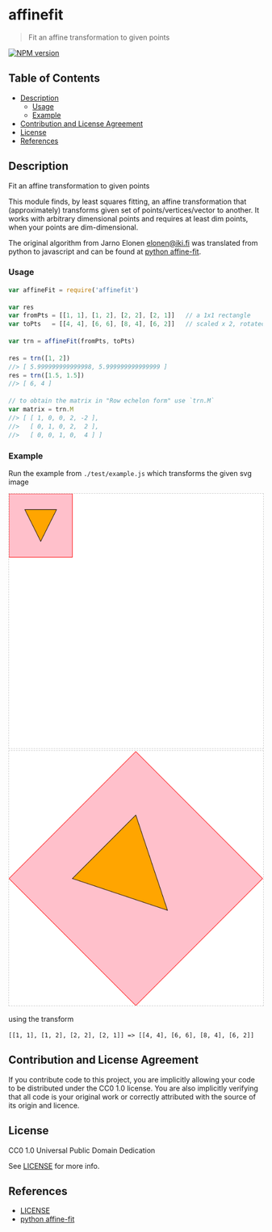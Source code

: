 # affinefit

> Fit an affine transformation to given points

[![NPM version](https://badge.fury.io/js/affinefit.svg)](https://www.npmjs.com/package/affinefit/)

## Table of Contents

<!-- !toc (minlevel=2 omit="Table of Contents") -->

* [Description](#description)
  * [Usage](#usage)
  * [Example](#example)
* [Contribution and License Agreement](#contribution-and-license-agreement)
* [License](#license)
* [References](#references)

<!-- toc! -->

## Description

Fit an affine transformation to given points

This module finds, by least squares fitting, an affine transformation that (approximately) transforms given set of points/vertices/vector to another. It works with arbitrary dimensional points and requires at least dim points, when your points are dim-dimensional.

The original algorithm from Jarno Elonen <elonen@iki.fi> was translated from python to javascript and can be found at [python affine-fit][].

### Usage

```js
var affineFit = require('affinefit')

var res
var fromPts = [[1, 1], [1, 2], [2, 2], [2, 1]]   // a 1x1 rectangle
var toPts   = [[4, 4], [6, 6], [8, 4], [6, 2]]   // scaled x 2, rotated 45 degrees and translated

var trn = affineFit(fromPts, toPts)

res = trn([1, 2])
//> [ 5.999999999999998, 5.999999999999999 ]
res = trn([1.5, 1.5])
//> [ 6, 4 ]

// to obtain the matrix in "Row echelon form" use `trn.M`
var matrix = trn.M
//> [ [ 1, 0, 0, 2, -2 ],
//>   [ 0, 1, 0, 2,  2 ],
//>   [ 0, 0, 1, 0,  4 ] ]
```

### Example

Run the example from `./test/example.js` which transforms the given svg image

<img src="./test/rectangles.svg" style="border: 1px #ccc dashed"/>
<img src="./test/transformed.svg" style="border: 1px #ccc dashed"/>

using the transform

`[[1, 1], [1, 2], [2, 2], [2, 1]] => [[4, 4], [6, 6], [8, 4], [6, 2]]`

## Contribution and License Agreement

If you contribute code to this project, you are implicitly allowing your
code to be distributed under the CC0 1.0 license. You are also implicitly
verifying that all code is your original work or correctly attributed
with the source of its origin and licence.

## License

CC0 1.0 Universal Public Domain Dedication

See [LICENSE][] for more info.

## References

<!-- !ref -->

* [LICENSE][LICENSE]
* [python affine-fit][python affine-fit]

<!-- ref! -->

[LICENSE]: ./LICENSE
[python affine-fit]: http://elonen.iki.fi/code/misc-notes/affine-fit/
